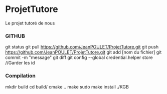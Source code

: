 # ProjetTutore
Le projet tutoré de nous
	
###		GITHUB		###

git status
git pull https://github.com/JeanPOULET/ProjetTutore.git
git push https://github.com/JeanPOULET/ProjetTutore.git
git add [nom du fichier]
git commit -m "message"
git diff 
git config --global credential.helper store //Garder les id
###

###     Compilation ###

mkdir build
cd build/
cmake ..
make
sudo make install
./KGB
###